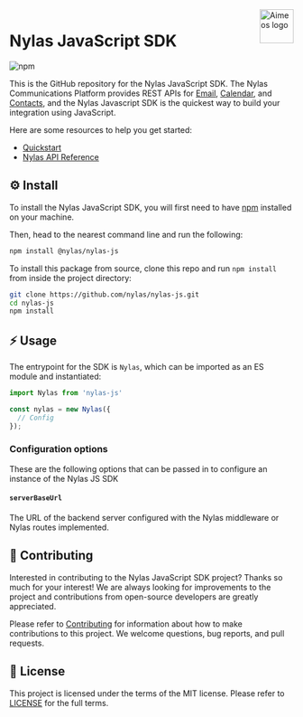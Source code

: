 <a href="https://www.nylas.com/">
    <img src="https://brand.nylas.com/assets/downloads/logo_horizontal_png/Nylas-Logo-Horizontal-Blue_.png" alt="Aimeos logo" title="Aimeos" align="right" height="60" />
</a>

# Nylas JavaScript SDK

![npm](https://img.shields.io/npm/v/@nylas/nylas-js)

This is the GitHub repository for the Nylas JavaScript SDK. The Nylas Communications Platform provides REST APIs for [Email](https://developer.nylas.com/docs/connectivity/email/), [Calendar](https://developer.nylas.com/docs/connectivity/calendar/), and [Contacts](https://developer.nylas.com/docs/connectivity/contacts/), and the Nylas Javascript SDK is the quickest way to build your integration using JavaScript.

Here are some resources to help you get started:

- [Quickstart](https://developer.nylas.com/docs/the-basics/quickstart/)
- [Nylas API Reference](https://developer.nylas.com/docs/api/)


## ⚙️ Install

To install the Nylas JavaScript SDK, you will first need to have [npm](https://www.npmjs.com/get-npm) installed on your machine.

Then, head to the nearest command line and run the following:
```bash
npm install @nylas/nylas-js
```

To install this package from source, clone this repo and run `npm install` from inside the project directory:

```bash
git clone https://github.com/nylas/nylas-js.git
cd nylas-js
npm install
```

## ⚡️ Usage

The entrypoint for the SDK is `Nylas`, which can be imported as an ES module and instantiated:

```javascript
import Nylas from 'nylas-js'

const nylas = new Nylas({
  // Config
});
```

### Configuration options
These are the following options that can be passed in to configure an instance of the Nylas JS SDK

#### `serverBaseUrl`
The URL of the backend server configured with the Nylas middleware or Nylas routes implemented.

## 💙 Contributing

Interested in contributing to the Nylas JavaScript SDK project? Thanks so much for your interest! We are always looking for improvements to the project and contributions from open-source developers are greatly appreciated.

Please refer to [Contributing](Contributing.md) for information about how to make contributions to this project. We welcome questions, bug reports, and pull requests.

## 📝 License

This project is licensed under the terms of the MIT license. Please refer to [LICENSE](LICENSE.txt) for the full terms. 


